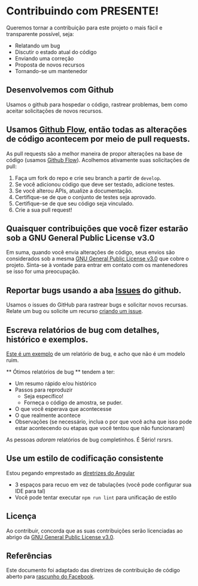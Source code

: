 # Contribuindo com PRESENTE!
Queremos tornar a contribuição para este projeto o mais fácil e transparente possível, seja:

- Relatando um bug
- Discutir o estado atual do código
- Enviando uma correção
- Proposta de novos recursos
- Tornando-se um mantenedor

## Desenvolvemos com Github
Usamos o github para hospedar o código, rastrear problemas, bem como aceitar solicitações de novos recursos.

## Usamos [Github Flow](https://guides.github.com/introduction/flow/index.html), então todas as alterações de código acontecem por meio de pull requests.

As pull requests são a melhor maneira de propor alterações na base de código (usamos [Github Flow](https://guides.github.com/introduction/flow/index.html)). Acolhemos ativamente suas solicitações de pull:

1. Faça um fork do repo e crie seu branch a partir de `develop`.
2. Se você adicionou código que deve ser testado, adicione testes.
3. Se você alterou APIs, atualize a documentação.
4. Certifique-se de que o conjunto de testes seja aprovado.
5. Certifique-se de que seu código seja vinculado.
6. Crie a sua pull request!

## Quaisquer contribuições que você fizer estarão sob a GNU General Public License v3.0
Em suma, quando você envia alterações de código, seus envios são considerados sob a mesma [GNU General Public License v3.0](https://github.com/vanpyre/classic-pong/blob/main/LICENSE.MD) que cobre o projeto. Sinta-se à vontade para entrar em contato com os mantenedores se isso for uma preocupação.

## Reportar bugs usando a aba [Issues](https://github.com/elir0d/pratofeito/issues/) do github.

Usamos o issues do GitHub para rastrear bugs e solicitar novos recursas. Relate um bug ou solicite um recurso [criando um issue](https://github.com/elir0d/pratofeito/issues/new/choose).

## Escreva relatórios de bug com detalhes, histórico e exemplos.
[Este é um exemplo](https://github.com/elir0d/pratofeito/blob/standard/.github/ISSUE_TEMPLATE/bug_report_github.md) de um relatório de bug, e acho que não é um modelo ruim.

** Ótimos relatórios de bug ** tendem a ter:

- Um resumo rápido e/ou histórico
- Passos para reproduzir
  - Seja específico!
  - Forneça o código de amostra, se puder.
- O que você esperava que acontecesse
- O que realmente acontece
- Observações (se necessário, inclua o por que você acha que isso pode estar acontecendo ou etapas que você tentou que não funcionaram)

As pessoas *adoram* relatórios de bug completinhos. É Sério! rsrsrs.

## Use um estilo de codificação consistente
Estou pegando emprestado as [diretrizes do Angular](https://angular.io/guide/styleguide)

* 3 espaços para recuo em vez de tabulações (você pode configurar sua IDE para tal)
* Você pode tentar executar `npm run lint` para unificação de estilo

## Licença
Ao contribuir, concorda que as suas contribuições serão licenciadas ao abrigo da [GNU General Public License v3.0](https://www.gnu.org/licenses/gpl-3.0.pt-br.html).

## Referências
Este documento foi adaptado das diretrizes de contribuição de código aberto para [rascunho do Facebook](https://github.com/facebook/draft-js/blob/master/CONTRIBUTING.md).